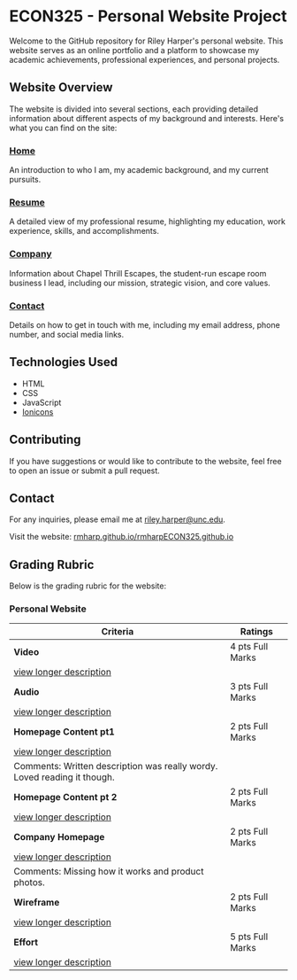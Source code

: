 # ECON325 - Personal Website Project

Welcome to the GitHub repository for Riley Harper's personal website. This website serves as an online portfolio and a platform to showcase my academic achievements, professional experiences, and personal projects.

## Website Overview

The website is divided into several sections, each providing detailed information about different aspects of my background and interests. Here's what you can find on the site:

### [Home](https://rmharp.github.io/rmharpECON325.github.io/)

An introduction to who I am, my academic background, and my current pursuits.

### [Resume](https://rmharp.github.io/rmharpECON325.github.io/resume.html)

A detailed view of my professional resume, highlighting my education, work experience, skills, and accomplishments.

### [Company](https://rmharp.github.io/rmharpECON325.github.io/company.html)

Information about Chapel Thrill Escapes, the student-run escape room business I lead, including our mission, strategic vision, and core values.

### [Contact](https://rmharp.github.io/rmharpECON325.github.io/contact.html)

Details on how to get in touch with me, including my email address, phone number, and social media links.

## Technologies Used

- HTML
- CSS
- JavaScript
- [Ionicons](https://ionicons.com/)

## Contributing

If you have suggestions or would like to contribute to the website, feel free to open an issue or submit a pull request. 

## Contact

For any inquiries, please email me at [riley.harper@unc.edu](mailto:riley.harper@unc.edu).

Visit the website: [rmharp.github.io/rmharpECON325.github.io](https://rmharp.github.io/rmharpECON325.github.io/)

## Grading Rubric

Below is the grading rubric for the website:

### Personal Website

| Criteria                | Ratings      |
|-------------------------|--------------|
| **Video**               | 4 pts Full Marks |
| [view longer description]() | |
| **Audio**               | 3 pts Full Marks |
| [view longer description]() | |
| **Homepage Content pt1** | 2 pts Full Marks |
| [view longer description]() | |
| Comments: Written description was really wordy. Loved reading it though. | |
| **Homepage Content pt 2** | 2 pts Full Marks |
| [view longer description]() | |
| **Company Homepage**     | 2 pts Full Marks |
| [view longer description]() | |
| Comments: Missing how it works and product photos. | |
| **Wireframe**           | 2 pts Full Marks |
| [view longer description]() | |
| **Effort**              | 5 pts Full Marks |
| [view longer description]() | |
